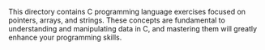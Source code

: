 This directory contains C programming language exercises focused on pointers, arrays, and strings. These concepts are fundamental to understanding and manipulating data in C, and mastering them will greatly enhance your programming skills.
